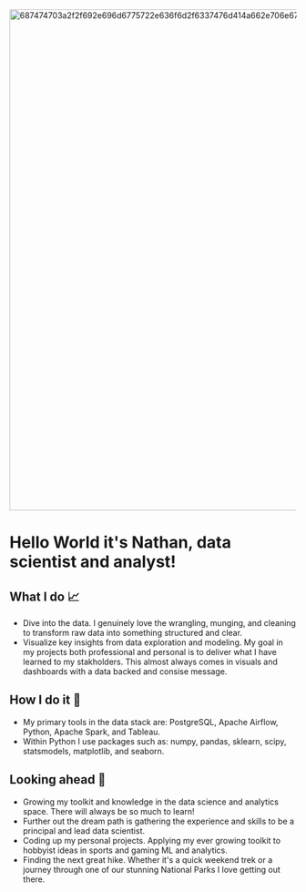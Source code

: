 <img width="880" alt="687474703a2f2f692e696d6775722e636f6d2f6337476d414a662e706e67" src="https://user-images.githubusercontent.com/100109678/228613710-54f3509c-5a6b-4cc0-b7fc-1f4a3d6a73a6.png">

# Hello World it's Nathan, data scientist and analyst!

## What I do :chart_with_upwards_trend:

* Dive into the data. I genuinely love the wrangling, munging, and cleaning to transform raw data into something structured and clear.
* Visualize key insights from data exploration and modeling. My goal in my projects both professional and personal is to deliver what I have learned to my stakholders. This almost always comes in visuals and dashboards with a data backed and consise message.

## How I do it :triangular_ruler:

* My primary tools in the data stack are: PostgreSQL, Apache Airflow, Python, Apache Spark, and Tableau.
* Within Python I use packages such as: numpy, pandas, sklearn, scipy, statsmodels, matplotlib, and seaborn.

## Looking ahead :telescope:

* Growing my toolkit and knowledge in the data science and analytics space. There will always be so much to learn!
* Further out the dream path is gathering the experience and skills to be a principal and lead data scientist.
* Coding up my personal projects. Applying my ever growing toolkit to hobbyist ideas in sports and gaming ML and analytics.
* Finding the next great hike. Whether it's a quick weekend trek or a journey through one of our stunning National Parks I love getting out there.
